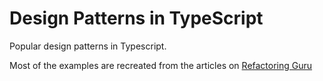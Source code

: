 # Design Patterns in TypeScript

Popular design patterns in Typescript.

Most of the examples are recreated from the articles on [Refactoring Guru](https://refactoring.guru)
